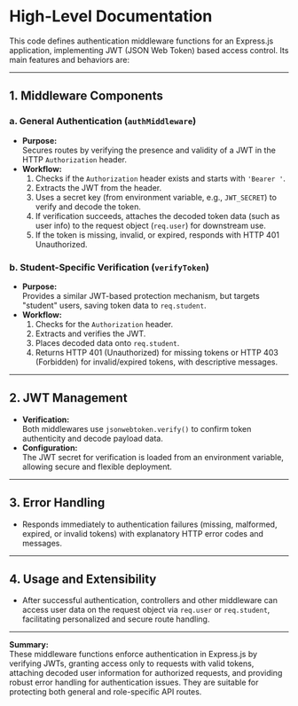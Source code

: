 # High-Level Documentation

This code defines authentication middleware functions for an Express.js application, implementing JWT (JSON Web Token) based access control. Its main features and behaviors are:

---

## 1. Middleware Components

### a. General Authentication (`authMiddleware`)
- **Purpose:**  
  Secures routes by verifying the presence and validity of a JWT in the HTTP `Authorization` header.
- **Workflow:**  
  1. Checks if the `Authorization` header exists and starts with `'Bearer '`.
  2. Extracts the JWT from the header.
  3. Uses a secret key (from environment variable, e.g., `JWT_SECRET`) to verify and decode the token.
  4. If verification succeeds, attaches the decoded token data (such as user info) to the request object (`req.user`) for downstream use.
  5. If the token is missing, invalid, or expired, responds with HTTP 401 Unauthorized.

### b. Student-Specific Verification (`verifyToken`)
- **Purpose:**  
  Provides a similar JWT-based protection mechanism, but targets "student" users, saving token data to `req.student`.
- **Workflow:**  
  1. Checks for the `Authorization` header.
  2. Extracts and verifies the JWT.
  3. Places decoded data onto `req.student`.
  4. Returns HTTP 401 (Unauthorized) for missing tokens or HTTP 403 (Forbidden) for invalid/expired tokens, with descriptive messages.

---

## 2. JWT Management
- **Verification:**  
  Both middlewares use `jsonwebtoken.verify()` to confirm token authenticity and decode payload data.
- **Configuration:**  
  The JWT secret for verification is loaded from an environment variable, allowing secure and flexible deployment.

---

## 3. Error Handling

- Responds immediately to authentication failures (missing, malformed, expired, or invalid tokens) with explanatory HTTP error codes and messages.

---

## 4. Usage and Extensibility

- After successful authentication, controllers and other middleware can access user data on the request object via `req.user` or `req.student`, facilitating personalized and secure route handling.

---

**Summary:**  
These middleware functions enforce authentication in Express.js by verifying JWTs, granting access only to requests with valid tokens, attaching decoded user information for authorized requests, and providing robust error handling for authentication issues. They are suitable for protecting both general and role-specific API routes.